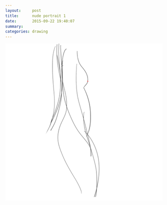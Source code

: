 ```yaml
---
layout:     post
title:      nude portrait 1
date:       2015-09-22 19:40:07
summary:    
categories: drawing
---
```

![nude portrait 1](/images/diary/nude-portrait-1.png "1")
